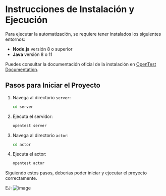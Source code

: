 # Instrucciones de Instalación y Ejecución

Para ejecutar la automatización, se requiere tener instalados los siguientes entornos:

- **Node.js** versión 8 o superior
- **Java** versión 8 o 11

Puedes consultar la documentación oficial de la instalación en [OpenTest Documentation](https://getopentest.org/docs/installation.html).

## Pasos para Iniciar el Proyecto

1. Navega al directorio `server`:

    ```bash
    cd server
    ```

2. Ejecuta el servidor:

    ```bash
    opentest server
    ```

3. Navega al directorio `actor`:

    ```bash
    cd actor
    ```

4. Ejecuta el actor:

    ```bash
    opentest actor
    ```

Siguiendo estos pasos, deberías poder iniciar y ejecutar el proyecto correctamente.


EJ:
![image](https://github.com/user-attachments/assets/87147db4-22f0-4842-8617-0f0ca89b49f8)
